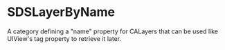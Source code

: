 SDSLayerByName
==============

A category defining a "name" property for CALayers that can be used like UIView's tag property to retrieve it later.
